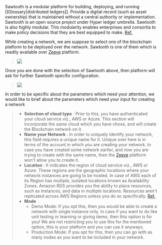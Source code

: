 ####                                                                                                                                                                                                               

Sawtooth is a modular platform for building, deploying, and running [[Glossary|distributed ledgers]]. Provide a digital record (such as asset ownership) that is maintained without a central authority or implementation.
Sawtooth is an open source project under Hyper ledger umbrella. Sawtooth is also highly modular. This modularity enables enterprises and consortia to make policy decisions that they are best equipped to make. [Ref.](https://sawtooth.hyperledger.org/docs/core/releases/1.0/introduction.html)

While creating a network, we are suppose to select one of the blockchain platform to be deployed over the network. Sawtooth is one of them which is readily available over [Zeeve](https://zeeve.io) platform.

> ![](Create%20Network%20Page.JPG)

Once you are done with the selection of Sawtooth above, then platform will ask for further Sawtooth specific configuration.
> ![](sawtooth_config.PNG)

In order to be specific about the parameters which need your attention, we would like to brief about the parameters which need your input for creating a network

> *   **Selection of cloud type** : Prior to this, you have authenticated your cloud service viz., AWS or Azure. This section will incorporate the same cloud which you have chose, and will create the Blockchain network on it.
> *   **Name your Network** : In order to uniquely identify your network, this field requires a unique name for it. Unique over here is in terms of the account in which you are creating your network. In case you have created some network earlier, and now you are trying to create with the same name, then the [Zeeve](https://zeeve.io) platform won't allow you to create it.
> *   **Location** : It indicates the region of cloud service viz., AWS or Azure. These regions are the geographic locations where your network instances are going to be hosted. In case of AWS each of its Region has multiple, isolated locations known as Availability Zones. Amazon RDS provides you the ability to place resources, such as instances, and data in multiple locations. Resources aren't replicated across AWS Regions unless you do so specifically. [Ref.](https://docs.aws.amazon.com/AmazonRDS/latest/UserGuide/Concepts.RegionsAndAvailabilityZones.html)
> *   **Mode**
>     *   Demo Mode: If you opt this, then you would be able to create a network with single instance only. In case if you want to do like unit testing or learning or giving demo, then this option is for you! We are not restricting you to use this for the mentioned option, this is your platform and you can use it anyways.
>     *   Production Mode: If you opt for this, then you can go with as many nodes as you want to be included in your network.